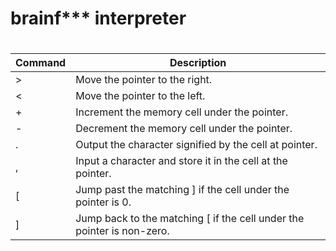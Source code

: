 # brainf*** interpreter
#
#
#
| Command | Description |
| ------ | ------ |
| > | Move the pointer to the right. |
| < | Move the pointer to the left. |
| + | Increment the memory cell under the pointer. |
| - | Decrement the memory cell under the pointer. |
| . | Output the character signified by the cell at pointer. |
| , | Input a character and store it in the cell at the pointer. |
| [ | Jump past the matching ] if the cell under the pointer is 0. |
| ] | Jump back to the matching [ if the cell under the pointer is non-zero. |